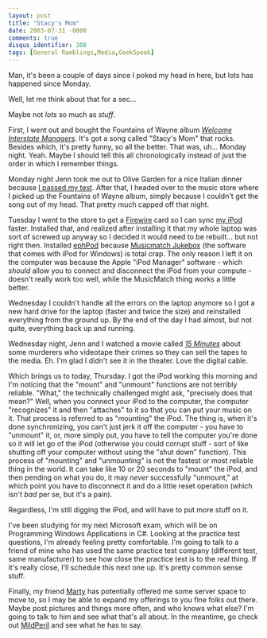 ```yaml
---
layout: post
title: "Stacy's Mom"
date: 2003-07-31 -0800
comments: true
disqus_identifier: 308
tags: [General Ramblings,Media,GeekSpeak]
---
```

Man, it's been a couple of days since I poked my head in here, but lots
has happened since Monday.
 
 Well, let me think about that for a sec...
 
 Maybe not *lots* so much as *stuff*.
 
 First, I went out and bought the Fountains of Wayne album [*Welcome
Interstate
Managers*](http://www.amazon.com/exec/obidos/ASIN/B00009QGF2/mhsvortex).
It's got a song called "Stacy's Mom" that rocks. Besides which, it's
pretty funny, so all the better. That was, uh... Monday night. Yeah.
Maybe I should tell this all chronologically instead of just the order
in which I remember things.
 
 Monday night Jenn took me out to Olive Garden for a nice Italian dinner
because [I passed my test](/archive/2003/07/28/database-mastah.aspx).
After that, I headed over to the music store where I picked up the
Fountains of Wayne album, simply because I couldn't get the song out of
my head. That pretty much capped off that night.
 
 Tuesday I went to the store to get a
[Firewire](http://www.apple.com/firewire/) card so I can sync [my
iPod](/archive/2003/07/25/the-late-show.aspx) faster. Installed that,
and realized after installing it that my whole laptop was sort of
screwed up anyway so I decided it would need to be rebuilt... but not
right then. Installed [ephPod](http://www.ephpod.com) because
[Musicmatch Jukebox](http://www.musicmatch.com) (the software that comes
with iPod for Windows) is total crap. The only reason I left it on the
computer was because the Apple "iPod Manager" software - which *should*
allow you to connect and disconnect the iPod from your compute - doesn't
really work too well, while the MusicMatch thing works a little better.
 
 Wednesday I couldn't handle all the errors on the laptop anymore so I
got a new hard drive for the laptop (faster and twice the size) and
reinstalled everything from the ground up. By the end of the day I had
almost, but not quite, everything back up and running.
 
 Wednesday night, Jenn and I watched a movie called [*15
Minutes*](http://www.amazon.com/exec/obidos/ASIN/B00005LDDD/mhsvortex)
about some murderers who videotape their crimes so they can sell the
tapes to the media. Eh. I'm glad I didn't see it in the theater. Love
the digital cable.
 
 Which brings us to today, Thursday. I got the iPod working this morning
and I'm noticing that the "mount" and "unmount" functions are not
terribly reliable. "What," the technically challenged might ask,
"precisely does that mean?" Well, when you connect your iPod to the
computer, the computer "recognizes" it and then "attaches" to it so that
you can put your music on it. That process is referred to as "mounting"
the iPod. The thing is, when it's done synchronizing, you can't just
jerk it off the computer - you have to "unmount" it, or, more simply
put, you have to tell the computer you're done so it will let go of the
iPod (otherwise you could corrupt stuff - sort of like shutting off your
computer without using the "shut down" function). This process of
"mounting" and "unmounting" is not the fastest or most reliable thing in
the world. It can take like 10 or 20 seconds to "mount" the iPod, and
then pending on what you do, it may *never* successfully "unmount," at
which point you have to disconnect it and do a little reset operation
(which isn't *bad* per se, but it's a pain).
 
 Regardless, I'm still digging the iPod, and will have to put more stuff
on it.
 
 I've been studying for my next Microsoft exam, which will be on
Programming Windows Applications in C\#. Looking at the practice test
questions, I'm already feeling pretty comfortable. I'm going to talk to
a friend of mine who has used the same practice test company (different
test, same manufacturer) to see how close the practice test is to the
real thing. If it's really close, I'll schedule this next one up. It's
pretty common sense stuff.
 
 Finally, my friend [Marty](http://www.mildperil.net/) has potentially
offered me some server space to move to, so I may be able to expand my
offerings to you fine folks out there. Maybe post pictures and things
more often, and who knows what else? I'm going to talk to him and see
what that's all about. In the meantime, go check out
[MildPeril](http://www.mildperil.net/) and see what he has to say.
